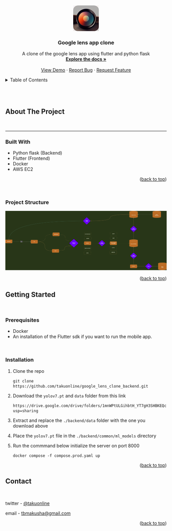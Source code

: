 <a name="readme-top"></a>

<!-- PROJECT LOGO -->
<br />
<div align="center">

  <a href="https://github.com/othneildrew/Best-README-Template">
    <img src="static/images/applogo.png" alt="Logo" width="80" height="80">
  </a>

  <h3 align="center">Google lens app clone </h3>
   <p align="center">
    A clone of the google lens app using flutter and python flask
    <br />
    <a href="https://github.com/takuonline/google_lens_clone_backend"><strong>Explore the docs »</strong></a>
    <br />
    <br />
    <a href="https://github.com/takuonline/google_lens_clone_backend">View Demo</a>
    ·
    <a href="https://github.com/takuonline/google_lens_clone_backend/issues">Report Bug</a>
    ·
    <a href="https://github.com/takuonline/google_lens_clone_backend/issues">Request Feature</a>
  </p>

</div>

<!-- TABLE OF CONTENTS -->
<details>
  <summary>Table of Contents</summary>
  <ol>
    <li>
      <a href="#about-the-project">About The Project</a>
      <ul>
        <li><a href="#built-with">Built With</a></li>
        <li><a href="#project-structure">Project Structure</a></li>
      </ul>
    </li>
    <li>
      <a href="#getting-started">Getting Started</a>
      <ul>
        <li><a href="#prerequisites">Prerequisites</a></li>
        <li><a href="#installation">Installation</a></li>
      </ul>
    </li>
    <!-- <li><a href="#usage">Usage</a></li> -->
    <!-- <li><a href="#roadmap">Roadmap</a></li> -->
    <!-- <li><a href="#contributing">Contributing</a></li> -->
    <!-- <li><a href="#license">License</a></li> -->
    <li><a href="#contact">Contact</a></li>
    <!-- <li><a href="#acknowledgments">Acknowledgments</a></li> -->
  </ol>
</details>

<!-- ABOUT THE PROJECT -->

<br /><br />

## About The Project

<br />
<hr>






### Built With

- Python flask (Backend)
- Flutter (Frontend)
- Docker
- AWS EC2

<!-- * [![Next][Next.js]][Next-url]
* [![React][React.js]][React-url]
* [![Vue][Vue.js]][Vue-url]
* [![Angular][Angular.io]][Angular-url]
* [![Svelte][Svelte.dev]][Svelte-url]
* [![Laravel][Laravel.com]][Laravel-url]
* [![Bootstrap][Bootstrap.com]][Bootstrap-url]
* [![JQuery][JQuery.com]][JQuery-url] -->

<p align="right">(<a href="#readme-top">back to top</a>)</p>

<!-- PROJECT STRUCTURE -->
<br />

### Project Structure

![Project Structure][project-structure]

<p align="right">(<a href="#readme-top">back to top</a>)</p>

<!-- GETTING STARTED -->

## Getting Started

<br>

### Prerequisites

- Docker
- An installation of the Flutter sdk if you want to run the mobile app.

<br>

### Installation

1.  Clone the repo

    ```
    git clone https://github.com/takuonline/google_lens_clone_backend.git
    ```

2.  Download the `yolov7.pt` and `data` folder from this link

    ```
    https://drive.google.com/drive/folders/1mnWPtULGihbtH_YT7gH3SHBKEQc0hFYS?usp=sharing

    ```

3.  Extract and replace the `./backend/data` folder with the one you download above

4.  Place the `yolov7.pt` file in the `./backend/common/ml_models` directory

5.  Run the commmand below initialize the server on port 8000

    ```
    docker compose -f compose.prod.yaml up
    ```



<p align="right">(<a href="#readme-top">back to top</a>)</p>

<!-- CONTACT -->

## Contact

<br>

twitter - [@takuonline](https://twitter.com/takuonline)

email - tbmakusha@gmail.com

<!-- Project Link: [https://github.com/takuonline/google_lens_clone_backend.git](https://github.com/takuonline/google_lens_clone_backend.git) -->

<p align="right">(<a href="#readme-top">back to top</a>)</p>

<!-- ACKNOWLEDGMENTS -->

<!-- ## Acknowledgments

Use this space to list resources you find helpful and would like to give credit to. I've included a few of my favorites to kick things off!
 -->

<!-- <p align="right">(<a href="#readme-top">back to top</a>)</p> -->

<!-- MARKDOWN LINKS & IMAGES -->
<!-- https://www.markdownguide.org/basic-syntax/#reference-style-links -->

[contributors-shield]: https://img.shields.io/github/contributors/othneildrew/Best-README-Template.svg?style=for-the-badge
[contributors-url]: https://github.com/othneildrew/Best-README-Template/graphs/contributors
[forks-shield]: https://img.shields.io/github/forks/othneildrew/Best-README-Template.svg?style=for-the-badge
[forks-url]: https://github.com/othneildrew/Best-README-Template/network/members
[stars-shield]: https://img.shields.io/github/stars/othneildrew/Best-README-Template.svg?style=for-the-badge
[stars-url]: https://github.com/othneildrew/Best-README-Template/stargazers
[issues-shield]: https://img.shields.io/github/issues/othneildrew/Best-README-Template.svg?style=for-the-badge
[issues-url]: https://github.com/othneildrew/Best-README-Template/issues
[license-shield]: https://img.shields.io/github/license/othneildrew/Best-README-Template.svg?style=for-the-badge
[license-url]: https://github.com/othneildrew/Best-README-Template/blob/master/LICENSE.txt
[linkedin-shield]: https://img.shields.io/badge/-LinkedIn-black.svg?style=for-the-badge&logo=linkedin&colorB=555
[linkedin-url]: https://linkedin.com/in/othneildrew
[product-screenshot]: images/screenshot.png
[next.js]: https://img.shields.io/badge/next.js-000000?style=for-the-badge&logo=nextdotjs&logoColor=white
[next-url]: https://nextjs.org/
[react.js]: https://img.shields.io/badge/React-20232A?style=for-the-badge&logo=react&logoColor=61DAFB
[react-url]: https://reactjs.org/
[vue.js]: https://img.shields.io/badge/Vue.js-35495E?style=for-the-badge&logo=vuedotjs&logoColor=4FC08D
[vue-url]: https://vuejs.org/
[angular.io]: https://img.shields.io/badge/Angular-DD0031?style=for-the-badge&logo=angular&logoColor=white
[angular-url]: https://angular.io/
[svelte.dev]: https://img.shields.io/badge/Svelte-4A4A55?style=for-the-badge&logo=svelte&logoColor=FF3E00
[svelte-url]: https://svelte.dev/
[laravel.com]: https://img.shields.io/badge/Laravel-FF2D20?style=for-the-badge&logo=laravel&logoColor=white
[laravel-url]: https://laravel.com
[bootstrap.com]: https://img.shields.io/badge/Bootstrap-563D7C?style=for-the-badge&logo=bootstrap&logoColor=white
[bootstrap-url]: https://getbootstrap.com
[jquery.com]: https://img.shields.io/badge/jQuery-0769AD?style=for-the-badge&logo=jquery&logoColor=white
[jquery-url]: https://jquery.com
[project-structure]: static/images/Google-lense-clone.drawio.png
